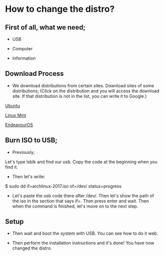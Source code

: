 # How to change the distro?


## First of all, what we need;

* USB

* Computer

* Information

## Download Process

* We download distributions from certain sites. Download sites of some distributions; (Click on the distribution and you will access the download site. If that distribution is not in the list, you can write it to Google.)

[Ubuntu](https://ubuntu.com/download/desktop)

[Linux Mint](https://linuxmint.com)

[EndeavourOS](https://endeavouros.com)

## Burn ISO to USB;

* Previously;

Let's type lsblk and find our usb. Copy the code at the beginning when you find it.

* Then let's write:

$ sudo dd if=archlinux-2017.iso of=/dev/ status=progress

* Let's paste the usb code there after /dev/. Then let's show the path of the iso in the section that says if=. Then press enter and wait. Then when the command is finished, let's move on to the next step.

## Setup

* Then wait and boot the system with USB. You can see how to do it web.

* Then perform the installation instructions and it's done! You have now changed the distro.
